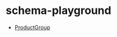 # schema-playground

* [ProductGroup](https://github.com/jroakes/schema-playground/blob/master/ProductGroup.json)
